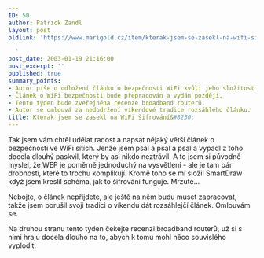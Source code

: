 ```yaml
---
ID: 50
author: Patrick Zandl
layout: post
oldlink: 'https://www.marigold.cz/item/kterak-jsem-se-zasekl-na-wifi-sifrovani

  '
post_date: 2003-01-19 21:16:00
post_excerpt: ''
published: true
summary_points:
- Autor píše o odložení článku o bezpečnosti WiFi kvůli jeho složitosti.
- Článek o WiFi bezpečnosti bude přepracován a vydán později.
- Tento týden bude zveřejněna recenze broadband routerů.
- Autor se omlouvá za nedodržení víkendové tradice rozsáhlého článku.
title: Kterak jsem se zasekl na WiFi šifrování&#8230;
---
```


<p>
Tak jsem vám chtěl udělat radost a napsat nějaký větší článek o bezpečnosti ve WiFi sítích. Jenže jsem psal a psal a psal a vypadl z toho docela dlouhý paskvil, který by asi nikdo neztrávil. A to jsem si původně myslel, že WEP je poměrně jednoduchý na vysvětlení - ale je tam pár drobností, které to trochu komplikují. Kromě toho se mi složil SmartDraw když jsem kreslil schéma, jak to šifrování funguje. Mrzuté...</p>

<p>
Nebojte, o článek nepřijdete, ale ještě na něm budu muset zapracovat, takže jsem porušil svoji tradici o víkendu dát rozsáhlejčí článek. Omlouvám se. </p>

<p>
Na druhou stranu tento týden čekejte recenzi broadband routerů, už si&#160;s nimi hraju docela dlouho na to, abych k tomu mohl něco souvislého vyplodit. </p>

<p>
&#160;</p>